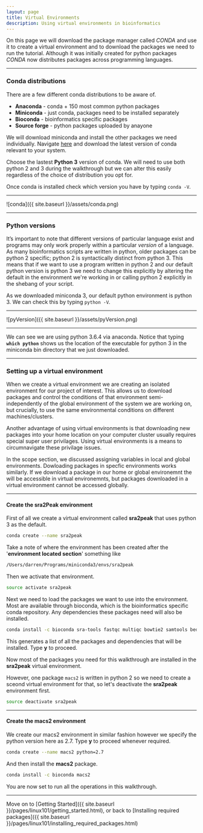 ```yaml
---
layout: page
title: Virtual Environments
description: Using virtual environments in bioinformatics 
---
```


On this page we will download the package manager called *CONDA* and use it to create a virtual environment and to 
download the packages we need to run the tutorial. Although it was initially created for python packages *CONDA* now
distributes packages across programming languages.

***

### Conda distributions

There are a few different conda distributions to be aware of.

+ **Anaconda** - conda + 150 most common python packages
+ **Miniconda** - just conda, packages need to be installed separately
+ **Bioconda** - bioinformatics specific packages
+ **Source forge** - python packages uploaded by anayone

We will download miniconda and install the other packages we need individually. Navigate 
[here](https://conda.io/miniconda.html) and download the latest version of conda relevant
to your system. 

Choose the lastest **Python 3** version of conda. We will need to use both python 2 and 3 during the walkthrough
but we can alter this easily regardless of the choice of distribution you opt for. 

Once conda is installed check which version you have by typing `conda -V`.

***

![conda]({{ site.baseurl }}/assets/conda.png)

***

### Python versions

It’s important to note that different versions of particular language exist and programs may only work properly 
within a particular *version* of a language. As many bioinformatics scripts are written in python, older 
packages can be python 2 specific; python 2 is syntactically distinct from python 3. This means that if we want 
to use a program written in python 2 and our default python version is python 3 we need to change this explicitly by
altering the default in the environment we're working in or calling python 2 explicitly in the shebang of 
your script.

As we downloaded miniconda 3, our default python environment is python 3. We can check this by typing `python -V`.   

***

![pyVersion]({{ site.baseurl }}/assets/pyVersion.png)

***

We can see we are using python 3.6.4 via anaconda. Notice that typing **`which python`** shows us the location of the 
executable for python 3 in the miniconda bin directory that we just downloaded. 

***

### Setting up a virtual environment

When we create a virtual environment we are creating an isolated environment for our project of interest. This allows 
us to download packages and control the conditions of that environment semi-independently of the global environment of 
the system we are working on, but crucially, to use the same environmental conditions on different machines/clusters. 

Another advantage of using virtual environments is that downloading new packages into your home location on your 
computer cluster usually requires special super user privilages. Using virtual environments is a means to circumnavigate
these privilage issues.

In the scope section, we discussed assigning variables in local and global environments. Dowloading packages in specfic
environments works similarly. If we download a package in our home or global environemnt the will be accessible in 
virtual environemnts, but packages downloaded in a virtual environment cannot be accessed globally.

***

#### Create the sra2Peak environment

First of all we create a virtual environment called **sra2peak** that uses python 3 as the default.

~~~bash
conda create --name sra2peak
~~~

Take a note of where the environment has been created after the '**environment located section**' something like

~~~bash
/Users/darren/Programs/miniconda3/envs/sra2peak
~~~

Then we activate that environment.

~~~bash 
source activate sra2peak
~~~

Next we need to load the packages we want to use into the environment. Most are available through bioconda, which is 
the bioinformatics specific conda repository. Any dependencies these packages need will also be installed.

~~~bash
conda install -c bioconda sra-tools fastqc multiqc bowtie2 samtools bedtools bedops homer
~~~   

This generates a list of all the packages and dependencies that will be installed. Type **y** to proceed. 

Now most of the packages you need for this walkthrough are installed in the **sra2peak** virtual environment. 

However, one package `macs2` is written in python 2 so we need to create a sceond virtual environment for that, so 
let's deactivate the **sra2peak** environment first.

~~~bash
source deactivate sra2peak
~~~

 
***

#### Create the macs2 environment

We create our macs2 environment in similar fashion however we specify the python version here as 2.7. Type **y** 
to proceed whenever required.

~~~bash
conda create --name macs2 python=2.7
~~~

And then install the **macs2** package.

~~~bash
conda install -c bioconda macs2
~~~

You are now set to run all the operations in this walkthrough. 

***

Move on to [Getting Started]({{ site.baseurl }}/pages/linux101/getting_started.html),
or back to [Installing required packages]({{ site.baseurl }}/pages/linux101/installing_required_packages.html)

